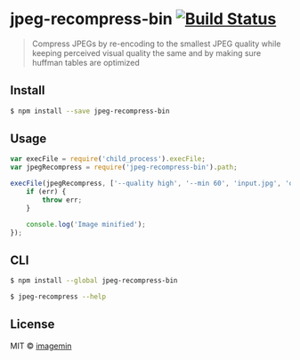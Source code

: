 # jpeg-recompress-bin [![Build Status](https://secure.travis-ci.org/imagemin/jpeg-recompress-bin.svg?branch=master)](http://travis-ci.org/imagemin/jpeg-recompress-bin)

> Compress JPEGs by re-encoding to the smallest JPEG quality while keeping perceived visual quality the same and by making sure huffman tables are optimized


## Install

```sh
$ npm install --save jpeg-recompress-bin
```


## Usage

```js
var execFile = require('child_process').execFile;
var jpegRecompress = require('jpeg-recompress-bin').path;

execFile(jpegRecompress, ['--quality high', '--min 60', 'input.jpg', 'output.jpg'], function (err) {
	if (err) {
		throw err;
	}

	console.log('Image minified');
});
```


## CLI

```sh
$ npm install --global jpeg-recompress-bin
```

```sh
$ jpeg-recompress --help
```


## License

MIT © [imagemin](https://github.com/imagemin)
